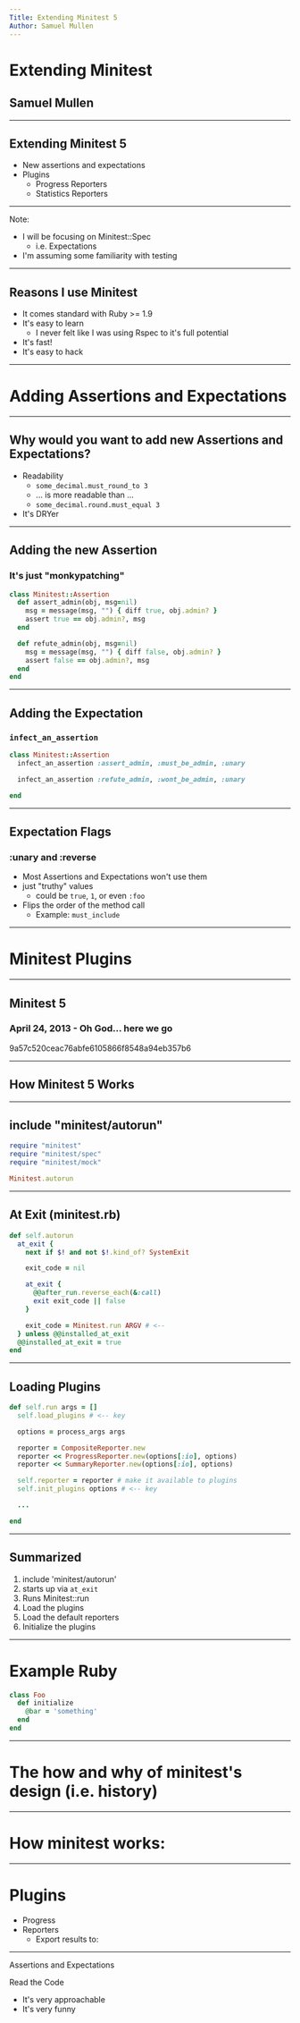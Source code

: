 ```yaml
---
Title: Extending Minitest 5
Author: Samuel Mullen
---
```


# Extending Minitest
## Samuel Mullen

---

## Extending Minitest 5

* New assertions and expectations
* Plugins
  * Progress Reporters
  * Statistics Reporters

---

Note:

* I will be focusing on Minitest::Spec
  * i.e. Expectations
* I'm assuming some familiarity with testing

--- 

## Reasons I use Minitest 

* It comes standard with Ruby >= 1.9
* It's easy to learn
  * I never felt like I was using Rspec to it's full potential
* It's fast!
* It's easy to hack

---

# Adding Assertions and Expectations

---

## Why would you want to add new Assertions and Expectations?

* Readability
  * `some_decimal.must_round_to 3`
  * ... is more readable than ...
  * `some_decimal.round.must_equal 3`
* It's DRYer

---

## Adding the new Assertion
### It's just "monkypatching"

``` ruby
class Minitest::Assertion
  def assert_admin(obj, msg=nil)
    msg = message(msg, "") { diff true, obj.admin? }
    assert true == obj.admin?, msg
  end

  def refute_admin(obj, msg=nil)
    msg = message(msg, "") { diff false, obj.admin? }
    assert false == obj.admin?, msg
  end
end
```

---

## Adding the Expectation
### `infect_an_assertion`

``` ruby
class Minitest::Assertion
  infect_an_assertion :assert_admin, :must_be_admin, :unary

  infect_an_assertion :refute_admin, :wont_be_admin, :unary

end
```

---

## Expectation Flags
### :unary and :reverse

* Most Assertions and Expectations won't use them
* just "truthy" values
  * could be `true`, `1`, or even `:foo` 
* Flips the order of the method call
  * Example: `must_include`

---

# Minitest Plugins

---

## Minitest 5
### April 24, 2013 - Oh God... here we go

9a57c520ceac76abfe6105866f8548a94eb357b6

---

## How Minitest 5 Works

--- 

## include "minitest/autorun"

``` ruby
require "minitest"
require "minitest/spec"
require "minitest/mock"

Minitest.autorun
```

---

## At Exit (minitest.rb)

``` ruby
def self.autorun
  at_exit {
    next if $! and not $!.kind_of? SystemExit

    exit_code = nil

    at_exit {
      @@after_run.reverse_each(&:call)
      exit exit_code || false
    }

    exit_code = Minitest.run ARGV # <--
  } unless @@installed_at_exit
  @@installed_at_exit = true
end
```

---

## Loading Plugins
``` ruby
def self.run args = []
  self.load_plugins # <-- key

  options = process_args args

  reporter = CompositeReporter.new
  reporter << ProgressReporter.new(options[:io], options)
  reporter << SummaryReporter.new(options[:io], options)

  self.reporter = reporter # make it available to plugins
  self.init_plugins options # <-- key

  ...

end
```

--- 

## Summarized

1. include 'minitest/autorun' 
2. starts up via `at_exit`
3. Runs Minitest::run
  1. Load the plugins
  2. Load the default reporters
  3. Initialize the plugins

---

# Example Ruby

``` ruby
class Foo
  def initialize
    @bar = 'something'
  end
end
```

---

# The how and why of minitest's design (i.e. history)

---

# How minitest works:


---

# Plugins

* Progress
* Reporters
  * Export results to:

---

Assertions and Expectations

Read the Code
* It's very approachable
* It's very funny
